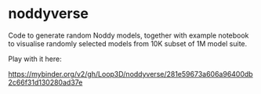 # noddyverse

Code to generate random Noddy models, together with example notebook to visualise randomly selected models from 10K subset of 1M model suite.

Play with it here:

https://mybinder.org/v2/gh/Loop3D/noddyverse/281e59673a606a96400db2c66f31d130280ad37e
